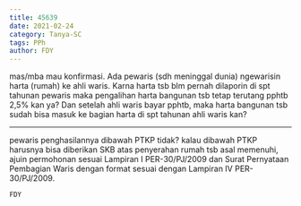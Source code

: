 ```yaml
---
title: 45639
date: 2021-02-24
category: Tanya-SC
tags: PPh
author: FDY
---
```


mas/mba mau konfirmasi. Ada pewaris (sdh meninggal dunia) ngewarisin harta (rumah) ke ahli waris. Karna harta tsb blm pernah dilaporin di spt tahunan pewaris maka pengalihan harta bangunan tsb tetap terutang pphtb 2,5% kan ya? Dan setelah ahli waris bayar pphtb, maka harta bangunan tsb sudah bisa masuk ke bagian harta di spt tahunan ahli waris kan?

---

pewaris penghasilannya dibawah PTKP tidak? kalau dibawah PTKP harusnya bisa diberikan SKB atas penyerahan rumah tsb asal memenuhi, ajuin permohonan sesuai Lampiran I PER-30/PJ/2009 dan Surat Pernyataan Pembagian Waris dengan format sesuai dengan Lampiran IV PER-30/PJ/2009.

`FDY`
